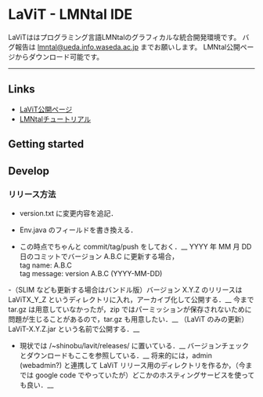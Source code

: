 
LaViT - LMNtal IDE
===============================

LaViTははプログラミング言語LMNtalのグラフィカルな統合開発環境です。
バグ報告は lmntal@ueda.info.waseda.ac.jp までお願いします。
LMNtal公開ページからダウンロード可能です。

---

## Links
- [LaViT公開ページ](http://www.ueda.info.waseda.ac.jp/lmntal/lavit/ "LaViT")
- [LMNtalチュートリアル](http://www.ueda.info.waseda.ac.jp/lmntal/lavit/index.php?LMNtal%E3%83%81%E3%83%A5%E3%83%BC%E3%83%88%E3%83%AA%E3%82%A2%E3%83%AB "LMNtalチュートリアル")

## Getting started

## Develop

### リリース方法
- version.txt に変更内容を追記．

- Env.java のフィールドを書き換える．

- この時点でちゃんと commit/tag/push をしておく．__
YYYY 年 MM 月 DD 日のコミットでバージョン A.B.C に更新する場合，  
tag name: A.B.C  
tag message: version A.B.C (YYYY-MM-DD)  

-（SLIM なども更新する場合はバンドル版）バージョン X.Y.Z のリリースは LaViTX_Y_Z というディレクトリに入れ，アーカイブ化して公開する．__
今まで tar.gz は用意していなかったが，zip ではパーミッションが保存されないために問題が生じることがあるので，tar.gz も用意したい．__
（LaViT のみの更新）LaViT-X.Y.Z.jar という名前で公開する．__

- 現状では /~shinobu/lavit/releases/ に置いている．__
バージョンチェックとダウンロードもここを参照している．__
将来的には，admin (webadmin?) と連携して LaViT リリース用のディレクトリを作るか，（今までは google code でやっていたが）どこかのホスティングサービスを使っても良い．__



